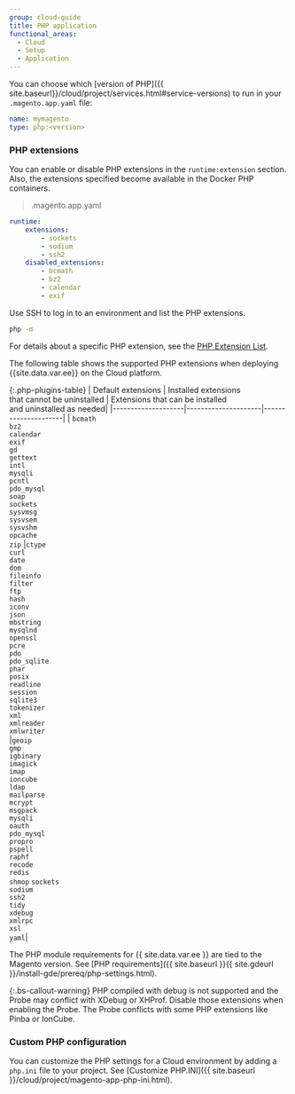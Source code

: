 ```yaml
---
group: cloud-guide
title: PHP application
functional_areas:
  - Cloud
  - Setup
  - Application  
---
```


You can choose which [version of PHP]({{ site.baseurl}}/cloud/project/services.html#service-versions) to run in your `.magento.app.yaml` file:

```yaml
name: mymagento
type: php:<version>
```

### PHP extensions

You can enable or disable PHP extensions in the `runtime:extension` section. Also, the extensions specified become available in the Docker PHP containers.

> .magento.app.yaml

```yaml
runtime:
    extensions:
        - sockets
        - sodium
        - ssh2
    disabled_extensions:
        - bcmath
        - bz2
        - calendar
        - exif
```

Use SSH to log in to an environment and list the PHP extensions.

```bash
php -m
```

For details about a specific PHP extension, see the [PHP Extension List](https://www.php.net/manual/en/extensions.alphabetical.php).

The following table shows the supported PHP extensions when deploying {{site.data.var.ee}} on the Cloud platform.

{:.php-plugins-table}
| Default extensions | Installed extensions<br>that cannot be uninstalled | Extensions that can be installed<br> and uninstalled as needed|
|--------------------|---------------------|---------------------|
| `bcmath`<br> `bz2`<br> `calendar`<br> `exif`<br> `gd`<br> `gettext`<br> `intl`<br> `mysqli`<br> `pcntl`<br> `pdo_mysql`<br> `soap`<br> `sockets`<br>  `sysvmsg`<br> `sysvsem`<br> `sysvshm`<br> `opcache`<br> `zip` |`ctype`<br> `curl`<br> `date`<br> `dom`<br> `fileinfo`<br> `filter`<br> `ftp`<br> `hash`<br> `iconv`<br> `json`<br> `mbstring`<br> `mysqlnd`<br> `openssl`<br> `pcre`<br> `pdo`<br> `pdo_sqlite`<br> `phar`<br> `posix`<br> `readline`<br> `session`<br> `sqlite3`<br> `tokenizer`<br> `xml`<br> `xmlreader`<br> `xmlwriter`<br> |`geoip`<br>`gmp`<br> `igbinary`<br> `imagick`<br> `imap`<br>`ioncube`<br> `ldap`<br> `mailparse`<br> `mcrypt`<br> `msgpack`<br> `mysqli`<br> `oauth`<br> `pdo_mysql`<br> `propro`<br> `pspell`<br> `raphf`<br> `recode`<br> `redis`<br> `shmop` `sockets`<br> `sodium`<br> `ssh2`<br>`tidy`<br> `xdebug`<br> `xmlrpc`<br> `xsl`<br> `yaml`|

The PHP module requirements for {{ site.data.var.ee }} are tied to the Magento version. See [PHP requirements]({{ site.baseurl }}{{ site.gdeurl }}/install-gde/prereq/php-settings.html).

{:.bs-callout-warning}
PHP compiled with debug is not supported and the Probe may conflict with XDebug or XHProf. Disable those extensions when enabling the Probe. The Probe conflicts with some PHP extensions like Pinba or IonCube.

### Custom PHP configuration

You can customize the PHP settings for a Cloud environment by adding a `php.ini` file to your project. See [Customize PHP.INI]({{ site.baseurl }}/cloud/project/magento-app-php-ini.html).
